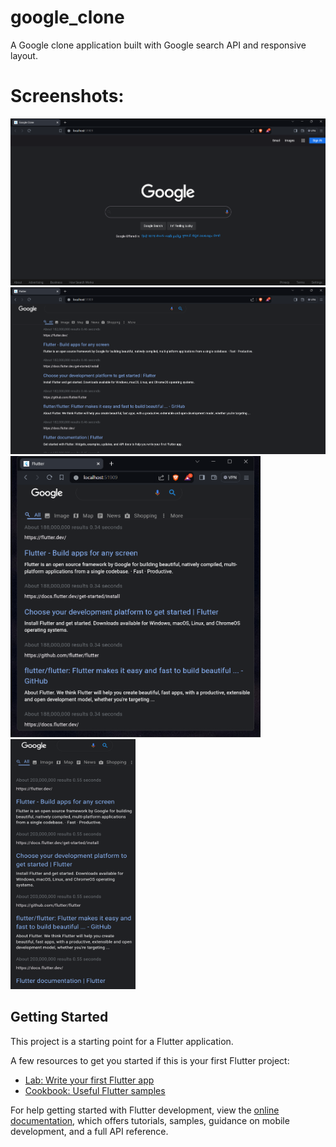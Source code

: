 # google_clone

A Google clone application built with Google search API and responsive layout. 

# Screenshots:

<img src="Screenshot/home.png" alt="ScreenShot1" >  <img src="Screenshot/desktopsearch.png" alt="ScreenShot1" >  <img src="Screenshot/responsive.png" alt="ScreenShot1" width="400" height='450' >  <img src="Screenshot/mobile.png" alt="ScreenShot1" width="200" height="400"> 


## Getting Started

This project is a starting point for a Flutter application.

A few resources to get you started if this is your first Flutter project:

- [Lab: Write your first Flutter app](https://docs.flutter.dev/get-started/codelab)
- [Cookbook: Useful Flutter samples](https://docs.flutter.dev/cookbook)

For help getting started with Flutter development, view the
[online documentation](https://docs.flutter.dev/), which offers tutorials,
samples, guidance on mobile development, and a full API reference.
